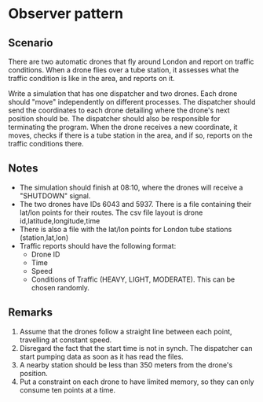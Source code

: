 # Observer pattern

## Scenario
There are two automatic drones that fly around London and report on traffic conditions.
When a drone flies over a tube station, it assesses what the traffic condition is like in the area, and reports on it.

Write a simulation that has one dispatcher and two drones. Each drone should "move" independently on different processes.
The dispatcher should send the coordinates to each drone detailing where the drone's next position should be.
The dispatcher should also be responsible for terminating the program. 
When the drone receives a new coordinate, it moves, checks if there is a tube station in the area, and if so, reports on the traffic conditions there. 

## Notes
- The simulation should finish at 08:10, where the drones will receive a "SHUTDOWN" signal.
- The two drones have IDs 6043 and 5937. There is a file containing their lat/lon points for their routes. The csv file layout is drone id,latitude,longitude,time
- There is also a file with the lat/lon points for London tube stations (station,lat,lon)
- Traffic reports should have the following format:
	- Drone ID
	- Time
	- Speed
	- Conditions of Traffic (HEAVY, LIGHT, MODERATE). This can be chosen randomly.

## Remarks
1.	Assume that the drones follow a straight line between each point, travelling at constant speed.
2.	Disregard the fact that the start time is not in synch. The dispatcher can start pumping data as soon as it has read the files.
3.	A nearby station should be less than 350 meters from the drone's position.
4.	Put a constraint on each drone to have limited memory, so they can only consume ten points at a time.